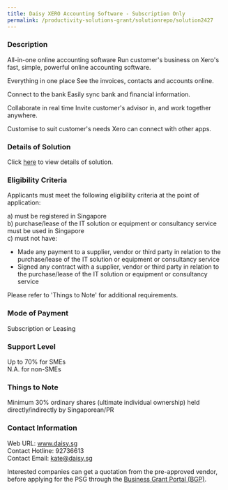 ```yaml
---
title: Daisy XERO Accounting Software - Subscription Only
permalink: /productivity-solutions-grant/solutionrepo/solution2427
---
```


### Description

All-in-one online accounting software
Run customer's business on Xero's fast, simple, powerful online accounting software.

Everything in one place
See the invoices, contacts and accounts online.

Connect to the bank
Easily sync bank and financial information.

Collaborate in real time
Invite customer's advisor in, and work together anywhere.

Customise to suit customer's needs
Xero can connect with other apps.

### Details of Solution

Click <a href='https://www.gobusiness.gov.sg/images/psg/Daisy_Consultants_20200678_Desensitised_Annex_3_Part_1.pdf' target='_blank' rel='noopener'>here</a> to view details of solution.

### Eligibility Criteria

Applicants must meet the following eligibility criteria at the point of application:

a) must be registered in Singapore <br>
b) purchase/lease of the IT solution or equipment or consultancy service must be used in Singapore <br>
c) must not have:
- Made any payment to a supplier, vendor or third party in relation to the purchase/lease of the IT solution or equipment or consultancy service
- Signed any contract with a supplier, vendor or third party in relation to the purchase/lease of the IT solution or equipment or consultancy service

Please refer to 'Things to Note' for additional requirements.

### Mode of Payment
Subscription or Leasing

### Support Level
Up to 70% for SMEs <br>
N.A. for non-SMEs

### Things to Note
Minimum 30% ordinary shares (ultimate individual ownership) held directly/indirectly by Singaporean/PR

### Contact Information
Web URL: www.daisy.sg <br>Contact Hotline: 92736613 <br>Contact Email: kate@daisy.sg <br>

Interested companies can get a quotation from the pre-approved vendor, before applying for the PSG through the <a target='_blank' rel='noopener' href='https://www.businessgrants.gov.sg/'>Business Grant Portal (BGP)</a>.
